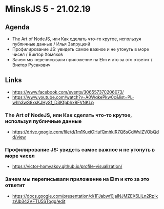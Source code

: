 # MinskJS 5 - 21.02.19


## Agenda

- The Art of NodeJS, или Как сделать что-то крутое, используя публичные данные / Илья Запруцкий
- Профилирование JS: увидеть самое важное и не утонуть в море чисел / Виктор Хомяков
- Зачем мы переписывали приложение на Elm и кто за это ответит / Виктор Русакович


## Links

- https://www.facebook.com/events/306557370206073/
- https://www.youtube.com/watch?v=A0WqkePkw0c&list=PL-whh3wS8xsKJHySf_D3Kfpbhx8FVNKLp


### The Art of NodeJS, или Как сделать что-то крутое, используя публичные данные

- https://drive.google.com/file/d/1m1KuxiOHufQmhkIR7Q6sCdWvIZVObQdd/view

### Профилирование JS: увидеть самое важное и не утонуть в море чисел

- https://victor-homyakov.github.io/profile-visualization/

### Зачем мы переписывали приложение на Elm и кто за это ответит

- https://docs.google.com/presentation/d/1FJabwf0jalNJMZEX6LiLn2RplkzAIb342VFTU5STogg/edit